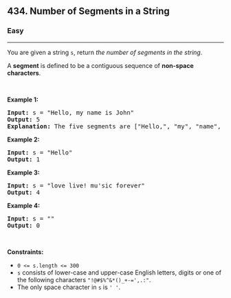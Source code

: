 <h2>434. Number of Segments in a String</h2><h3>Easy</h3><hr><div><p>You are given a string <code>s</code>, return <em>the number of segments in the string</em>.&nbsp;</p>

<p>A <strong>segment</strong> is defined to be a contiguous sequence of <strong>non-space characters</strong>.</p>

<p>&nbsp;</p>
<p><strong>Example 1:</strong></p>

<pre><strong>Input:</strong> s = "Hello, my name is John"
<strong>Output:</strong> 5
<strong>Explanation:</strong> The five segments are ["Hello,", "my", "name", "is", "John"]
</pre>

<p><strong>Example 2:</strong></p>

<pre><strong>Input:</strong> s = "Hello"
<strong>Output:</strong> 1
</pre>

<p><strong>Example 3:</strong></p>

<pre><strong>Input:</strong> s = "love live! mu'sic forever"
<strong>Output:</strong> 4
</pre>

<p><strong>Example 4:</strong></p>

<pre><strong>Input:</strong> s = ""
<strong>Output:</strong> 0
</pre>

<p>&nbsp;</p>
<p><strong>Constraints:</strong></p>

<ul>
	<li><code>0 &lt;= s.length &lt;= 300</code></li>
	<li><code>s</code> consists of lower-case and upper-case English letters, digits or one of the following characters <code>"!@#$%^&amp;*()_+-=',.:"</code>.</li>
	<li>The only space character in <code>s</code> is <code>' '</code>.</li>
</ul>
</div>